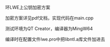 环LWE上公钥加密方案

加密方案详见pdf文档，实现代码在main.cpp

测试环境为QT Creator，编译器为MingW64

编译时在配置文件lwe.pro中把libntl.a库文件加进去
